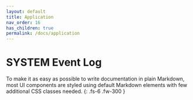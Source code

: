 ```yaml
---
layout: default
title: Application
nav_order: 16
has_children: true
permalink: /docs/application
---
```


# SYSTEM Event Log

To make it as easy as possible to write documentation in plain Markdown, most UI components are styled using default Markdown elements with few additional CSS classes needed.
{: .fs-6 .fw-300 }
